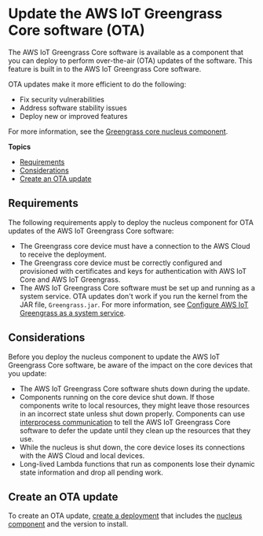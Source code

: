 # Update the AWS IoT Greengrass Core software \(OTA\)<a name="update-greengrass-core-v2"></a>

The AWS IoT Greengrass Core software is available as a component that you can deploy to perform over\-the\-air \(OTA\) updates of the software\. This feature is built in to the AWS IoT Greengrass Core software\.

OTA updates make it more efficient to do the following:
+ Fix security vulnerabilities
+ Address software stability issues
+ Deploy new or improved features

For more information, see the [Greengrass core nucleus component](greengrass-nucleus-component.md)\.

**Topics**
+ [Requirements](#ota-update-requirements)
+ [Considerations](#ota-update-considerations)
+ [Create an OTA update](#create-ota-update)

## Requirements<a name="ota-update-requirements"></a>

The following requirements apply to deploy the nucleus component for OTA updates of the AWS IoT Greengrass Core software:
+ The Greengrass core device must have a connection to the AWS Cloud to receive the deployment\.
+ The Greengrass core device must be correctly configured and provisioned with certificates and keys for authentication with AWS IoT Core and AWS IoT Greengrass\.
+ The AWS IoT Greengrass Core software must be set up and running as a system service\. OTA updates don't work if you run the kernel from the JAR file, `Greengrass.jar`\. For more information, see [Configure AWS IoT Greengrass as a system service](configure-greengrass-core-v2.md#configure-system-service)\.

## Considerations<a name="ota-update-considerations"></a>

Before you deploy the nucleus component to update the AWS IoT Greengrass Core software, be aware of the impact on the core devices that you update:
+ The AWS IoT Greengrass Core software shuts down during the update\.
+ Components running on the core device shut down\. If those components write to local resources, they might leave those resources in an incorrect state unless shut down properly\. Components can use [interprocess communication](interprocess-communication.md) to tell the AWS IoT Greengrass Core software to defer the update until they clean up the resources that they use\.
+ While the nucleus is shut down, the core device loses its connections with the AWS Cloud and local devices\. 
+ Long\-lived Lambda functions that run as components lose their dynamic state information and drop all pending work\.

## Create an OTA update<a name="create-ota-update"></a>

To create an OTA update, [create a deployment](create-deployments.md) that includes the [nucleus component](greengrass-nucleus-component.md) and the version to install\.